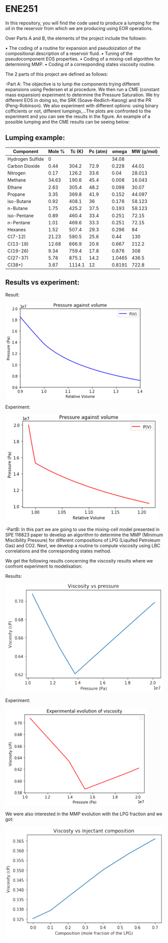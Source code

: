 # ENE251

In this repository, you will find the code used to produce a lumping for the oil in the reservoir from which we are producing using EOR operations.

Over Parts A and B, the elements of the project include the followin:

• The coding of a routine for expansion and pseudoization of the compositional description of a reservoir fluid.
• Tuning of the pseudocomponent EOS properties.
• Coding of a mixing-cell algorithm for determining MMP.
• Coding of a corresponding states viscosity routine.

The 2 parts of this project are defined as follows:

-Part A: The objective is to lump the components trying different expansions using Pedersen et al procedure. We then run a CME (constant mass expansion) experiment to determine the Pressure Saturation. We try different EOS in doing so, the SRK (Soave-Redlich-Kwong) and the PR (Peng-Robinson). We also experiment with different options: using binary cofficients or not, different lumpings,...The plots are confronted to the experiment and you can see the results in the figure. An example of a possible lumping and the CME results can be seeing below:

Lumping example:
----------------
|Component | Mole % | Tc (K) |Pc (atm) | omega | MW (g/mol)|
|----------|--------|--------|---------|----------|-----------|
|Hydrogen Sulfide | 0 |  |   |  34.08|
|Carbon Dioxide | 0.44 | 304.2 | 72.9 | 0.228 | 44.01|
|Nitrogen | 0.17 | 126.2 | 33.6 | 0.04 | 28.013 |
|Methane | 34.63 | 190.6 | 45.4 | 0.008 | 16.043 |
|Ethane | 2.63 | 305.4 | 48.2 | 0.098 | 30.07 |
|Propane | 3.35 | 369.8 | 41.9 | 0.152 | 44.097| 
|iso-Butane | 0.92 | 408.1 | 36 | 0.176 | 58.123| 
|n-Butane | 1.75 | 425.2 | 37.5 | 0.193 | 58.123 |
|iso-Pentane | 0.89 | 460.4 | 33.4 |  0.251|  72.15 |
|n-Pentane  | 1.01 | 469.6 | 33.3 | 0.251 | 72.15 |
|Hexanes | 1.52 | 507.4 | 29.3 | 0.296 | 84 |
|C(7-12) | 21.23 | 580.5 | 25.6 | 0.44 | 130|
|C(13-18) | 12.68 | 666.9 | 20.6 | 0.667 | 212.2| 
|C(19-26) | 9.34 | 759.4 | 17.8 | 0.876 | 308 |
|C(27-37)  | 5.78 | 875.1 | 14.2 | 1.0465 | 436.5|
|C(38+) | 3.67 | 1114.1 | 12 | 0.8191 | 722.8 |

Results vs experiment:
----------------------
Result:

![CCE_result](CCE_updated_vol.PNG)

Experiment:

![CCE_exp](CCE_experimental_Python.PNG)


-PartB: In this part we are going to use the mixing-cell model presented in SPE 116823 paper to develop an algorithm to determine the MMP (Minimum Miscibility Pressure) for different compositions of LPG (Liquifed Petroleum Gas) and CO2. Next, we develop a routine to compute viscosity using LBC correlations and the corresponding states method.

We get the following results concerning the viscosity results where we confront experiment to modelisation:

Results:

![vis_LBC](visc_vs_pressure_LBC.PNG)

Experiment:

![exp_vis_LBC](exp_vis_vs_pressure.PNG)

We were also interested in the MMP evolution with the LPG fraction and we got:


![exp_vis_LBC](visc_vs_LPG.PNG)
